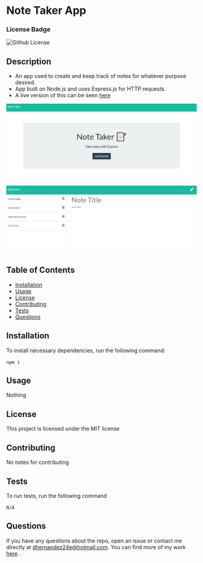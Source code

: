 # Note Taker App

  ### License Badge

  ![Github License](https://img.shields.io/badge/license-MIT-brightgreen)

  ## Description
  - An app used to create and keep track of notes for whatever purpose desired.
  - App built on Node.js and uses Express.js for HTTP requests.
  - A live version of this can be seen [here](https://frozen-atoll-19249.herokuapp.com/)

  ![Screenshot](/img/screenshot.jpg)
  ![Screenshot2](/img/screenshot2.jpg)

  ## Table of Contents
  * [Installation](#installation)
  * [Usage](#usage)
  * [License](#license)
  * [Contributing](#contributing)
  * [Tests](#tests)
  * [Questions](#questions)

  ## Installation
    
  To install necessary dependencies, run the following command:
    
    npm i
  
  ## Usage

  Nothing

  ## License

  This project is licensed under the MIT license

  ## Contributing

  No notes for contributing

  ## Tests

  To run tests, run the following command

    N/A

  ## Questions

  If you have any questions about the repo, open an issue or contact me directly at dhernandez24e@hotmail.com. You can find more of my work [here](https://github.com/dhernandez24e) .  

